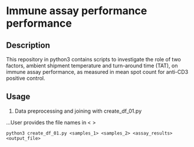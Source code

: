 # Immune assay performance performance

## Description
This repository in python3 contains scripts to investigate the role of two factors, ambient shipment temperature and turn-around time (TAT), on immune assay performance, as measured in mean spot count for anti-CD3 positive control.

## Usage

1. Data preprocessing and joining with create_df_01.py

...User provides the file names in < >

```
python3 create_df_01.py <samples_1> <samples_2> <assay_results> <output_file>
```

